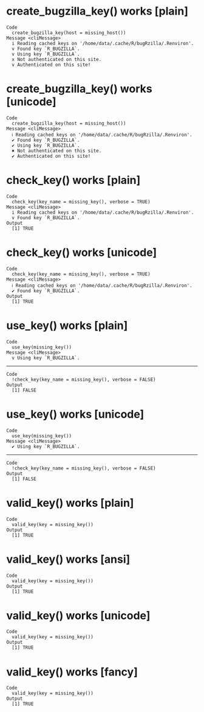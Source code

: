 # create_bugzilla_key() works [plain]

    Code
      create_bugzilla_key(host = missing_host())
    Message <cliMessage>
      i Reading cached keys on '/home/data/.cache/R/bugRzilla/.Renviron'.
      v Found key `R_BUGZILLA`.
      v Using key `R_BUGZILLA`.
      x Not authenticated on this site.
      v Authenticated on this site!

# create_bugzilla_key() works [unicode]

    Code
      create_bugzilla_key(host = missing_host())
    Message <cliMessage>
      ℹ Reading cached keys on '/home/data/.cache/R/bugRzilla/.Renviron'.
      ✔ Found key `R_BUGZILLA`.
      ✔ Using key `R_BUGZILLA`.
      ✖ Not authenticated on this site.
      ✔ Authenticated on this site!

# check_key() works [plain]

    Code
      check_key(key_name = missing_key(), verbose = TRUE)
    Message <cliMessage>
      i Reading cached keys on '/home/data/.cache/R/bugRzilla/.Renviron'.
      v Found key `R_BUGZILLA`.
    Output
      [1] TRUE

# check_key() works [unicode]

    Code
      check_key(key_name = missing_key(), verbose = TRUE)
    Message <cliMessage>
      ℹ Reading cached keys on '/home/data/.cache/R/bugRzilla/.Renviron'.
      ✔ Found key `R_BUGZILLA`.
    Output
      [1] TRUE

# use_key() works [plain]

    Code
      use_key(missing_key())
    Message <cliMessage>
      v Using key `R_BUGZILLA`.

---

    Code
      !check_key(key_name = missing_key(), verbose = FALSE)
    Output
      [1] FALSE

# use_key() works [unicode]

    Code
      use_key(missing_key())
    Message <cliMessage>
      ✔ Using key `R_BUGZILLA`.

---

    Code
      !check_key(key_name = missing_key(), verbose = FALSE)
    Output
      [1] FALSE

# valid_key() works [plain]

    Code
      valid_key(key = missing_key())
    Output
      [1] TRUE

# valid_key() works [ansi]

    Code
      valid_key(key = missing_key())
    Output
      [1] TRUE

# valid_key() works [unicode]

    Code
      valid_key(key = missing_key())
    Output
      [1] TRUE

# valid_key() works [fancy]

    Code
      valid_key(key = missing_key())
    Output
      [1] TRUE

